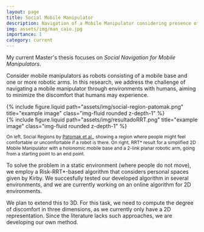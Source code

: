 ```yaml
---
layout: page
title: Social Mobile Manipulator
description: Navigation of a Mobile Manipulator considering presence of humans.
img: assets/img/man_caio.jpg
importance: 1
category: current
---
```

My current Master's thesis focuses on *Social Navigation for Mobile Manipulators*.

Consider mobile manipulators as robots consisting of a mobile base and one or more robotic arms. In this research, we address the challenge of navigating a mobile manipulator through environments with humans, aiming to minimize the discomfort that humans may experience.

<!--- In this problem, we cannot solely rely on the usual robot navigation criteria, where a robot is deemed successful if it avoids obstacles. When interacting with humans, robots must also consider human comfort to ensure a positive work environment and coexistence. Therefore, parameters such as speed, trajectory, and other characteristics need to be adjusted. A Social Robot may ensure human comfort during its navigation, for example, the Mobile Manipulator may navigate slowly when a human is nearby, and the arm may move lower to avoid sensitive areas, such as the eyes. -->

<!--- The problem starts to get even more interesting if we consider that the robotic arm is carrying a possible danger load, like a heavy pipe, glass or a knife. In those cases is paramount to develop techniques specificly to deal in ambiance with humans. Social Robotic Navigation is a  wide largely studied reasearch area, with several ramifications to the topic, considering mobile robots. With Mobile Manipulators, works in Social Robotics tends to "retract" arms and not consider its degrees of freedom, basically considering them as a mobile robot or the arms are there for gesture and not actual carrying loads. -->

<div class="row justify-content-sm-center">
    <div class="col-sm-5 mt-5 mt-md-0">
    {% include figure.liquid path="assets/img/social-region-patomak.png" title="example image" class="img-fluid rounded z-depth-1" %}
  </div>
    <div class="col-sm-5 mt-5 mt-md-0">
    {% include figure.liquid path="assets/img/resultadoRRT.png" title="example image" class="img-fluid rounded z-depth-1" %}
  </div>
  <p style="font-size: 12px;" class="text-center"> On left, Social Regions by <a href="https://ieeexplore.ieee.org/document/9995748" target="_blank"> Patomak et al.</a>, showing a region where people might feel comfortable or uncomfortable if a robot is there. On right, RRT* result for a simplified 2D Mobile Manipulator with a holonomic mobile base and a 2-link planar robotic arm, going from a starting point to an end point.
</p>
</div>

To solve the problem in a static environment (where people do not move), we employ a Risk-RRT*-based algorithm that considers personal spaces given by Kirby. We succesfully tested our developed algorithm in several environments, and we are currently working on an online algorithm for 2D environments.

We plan to extend this to 3D. For this task, we need to compute the degree of discomfort in three dimensions, as we currently only have a 2D representation. Since the literature lacks such approaches, we are developing our own method.